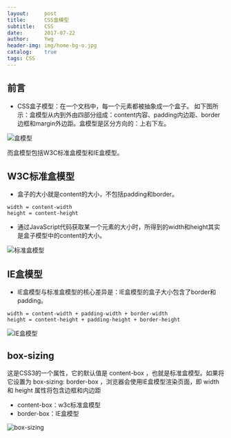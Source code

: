 ```yaml
---
layout:     post
title:      CSS盒模型
subtitle:   CSS
date:       2017-07-22
author:     Ywg
header-img: img/home-bg-o.jpg
catalog:    true
tags: CSS
---
```


## 前言
- CSS盒子模型：在一个文档中，每一个元素都被抽象成一个盒子。
如下图所示：盒模型从内到外由四部分组成：content内容、padding内边距、border边框和margin外边距。盒模型是区分方向的：上右下左。

![盒模型](http://static.oschina.net/uploads/img/201503/10153449_ZoQu.png)

而盒模型包括W3C标准盒模型和IE盒模型。

## W3C标准盒模型
- 盒子的大小就是content的大小，不包括padding和border。
``` 
width = content-width 
height = content-height
``` 
- 通过JavaScript代码获取某一个元素的大小时，所得到的width和height其实是盒子模型中的content的大小。

![标准盒模型](http://clover.htmhub.com/img/201503151.JPG)

## IE盒模型
- IE盒模型与标准盒模型的核心差异是：IE盒模型的盒子大小包含了border和padding。
``` 
width = content-width + padding-width + border-width
height = content-height + padding-height + border-height
``` 
![IE盒模型](http://clover.htmhub.com/img/201503152.JPG)

##  box-sizing
这是CSS3的一个属性，它的默认值是 content-box ，也就是标准盒模型。如果将它设置为 box-sizing: border-box ，浏览器会使用IE盒模型渲染页面，即 width 和 height 属性将包含边框和内边距
- content-box：w3c标准盒模型
- border-box：IE盒模型

![box-sizing](http://clover.htmhub.com/img/2406284-6a337b312349eb87.png)
